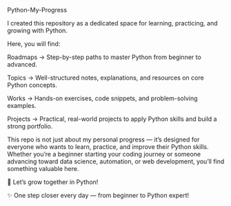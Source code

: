 Python-My-Progress

I created this repository as a dedicated space for learning, practicing, and growing with Python.

Here, you will find:

Roadmaps → Step-by-step paths to master Python from beginner to advanced.

Topics → Well-structured notes, explanations, and resources on core Python concepts.

Works → Hands-on exercises, code snippets, and problem-solving examples.

Projects → Practical, real-world projects to apply Python skills and build a strong portfolio.

This repo is not just about my personal progress — it’s designed for everyone who wants to learn, practice, and improve their Python skills. Whether you’re a beginner starting your coding journey or someone advancing toward data science, automation, or web development, you’ll find something valuable here.

🚀 Let’s grow together in Python!

✨ One step closer every day — from beginner to Python expert!
